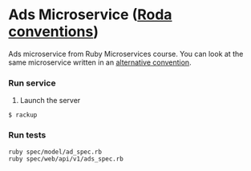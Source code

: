 # Ads Microservice ([Roda conventions](http://roda.jeremyevans.net/rdoc/files/doc/conventions_rdoc.html))
Ads microservice from Ruby Microservices course. You can look at the same microservice written in an [alternative convention](https://github.com/rubygitflow/ads_microservice).

### Run service

1. Launch the server
```
$ rackup
```
### Run tests
```
ruby spec/model/ad_spec.rb
ruby spec/web/api/v1/ads_spec.rb

```
